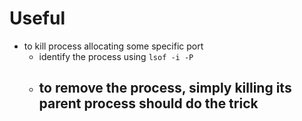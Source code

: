 # Useful

- to kill process allocating some specific port
    - identify the process using `lsof -i -P`
    - to remove the process, simply killing its parent process should do the trick
        - 
